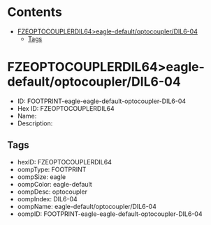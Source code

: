 



Contents
========

* [FZEOPTOCOUPLERDIL64>eagle-default/optocoupler/DIL6-04](#fzeoptocouplerdil64eagle-defaultoptocouplerdil6-04)
	* [Tags](#tags)

# FZEOPTOCOUPLERDIL64>eagle-default/optocoupler/DIL6-04

- ID: FOOTPRINT-eagle-eagle-default-optocoupler-DIL6-04
- Hex ID: FZEOPTOCOUPLERDIL64
- Name: 
- Description: 

## Tags

- hexID: FZEOPTOCOUPLERDIL64
- oompType: FOOTPRINT
- oompSize: eagle
- oompColor: eagle-default
- oompDesc: optocoupler
- oompIndex: DIL6-04
- oompName: eagle-default/optocoupler/DIL6-04
- oompID: FOOTPRINT-eagle-eagle-default-optocoupler-DIL6-04
